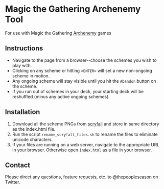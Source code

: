 Magic the Gathering Archenemy Tool
==================================

For use with Magic the Gathering [Archenemy](https://mtg.gamepedia.com/Archenemy_(format)) games

Instructions
------------

- Navigate to the page from a browser--choose the schemes you wish to play with.
- Clicking on any scheme or hitting `<ENTER>` will set a new
  non-ongoing scheme in motion.
- Any ongoing scheme will stay visible until you hit the `Abandon` button on the scheme.
- If you run out of schemes in your deck, your starting deck will be reshuffled (minus any
  active ongoing schemes).

Installation
------------

1. Download all the scheme PNGs from [scryfall](https://scryfall.com/search?q=t%3Ascheme)
   and store in same directory as the index.html file.
2. Run the script `rename_scryfall_files.sh` to rename the files to eliminate unicode characters.
3. If your files are running on a web server, navigate to the appropriate URL in your browser.
   Otherwise open `index.html` as a file in your browser.

Contact
-------

Please direct any questions, feature requests, etc. to [@thepeopleseason](https://twitter.com/thepeopleseason) on Twitter.